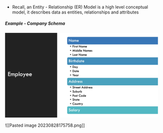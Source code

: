 - Recall, an Entity - Relationship (ER) Model is a high level conceptual model, it describes data as entities, relationships and attributes

##### Example - Company Schema

![](Images/Pasted%20image%2020230828174854.png)

![[Pasted image 20230828175758.png]]

